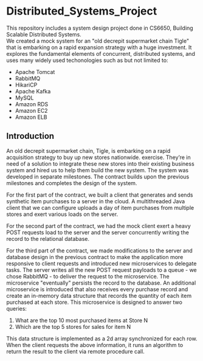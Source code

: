 # Distributed_Systems_Project
This repository includes a system design project done in CS6650, Building Scalable Distributed Systems.  
We created a mock system for an "old decrepit supermarket chain Tigle" that is embarking on a rapid expansion strategy with a huge investment. It explores the fundamental elements of concurrent, distributed systems, and uses many widely used techonologies such as but not limited to:  
+ Apache Tomcat
+ RabbitMQ
+ HikariCP
+ Apache Kafka
+ MySQL
+ Amazon RDS
+ Amazon EC2
+ Amazon ELB
## Introduction
An old decrepit supermarket chain, Tigle, is embarking on a rapid acquisition strategy to buy up new stores nationwide. exercise. They’re in need of a solution to integrate these new stores into their existing business system and hired us to help them build the new system. 
The system was developed in separate milestones. The contract builds upon the previous milestones and completes the design of the system.  
  
For the first part of the contract, we built a client that generates and sends synthetic item purchases to a server in the cloud. A multithreaded Java client that we can configure uploads a day of item purchases from multiple stores and exert various loads on the server.  
  
For the second part of the contract, we had the mock client exert a heavy POST requests load to the server and the server concurrently writing the record to the relational database. 
  
For the third part of the contract, we made modifications to the server and database design in the previous contract to make the application more responsive to client requests and introduced new microservices to delegate tasks. The server writes all the new POST request payloads to a queue - we chose RabbitMQ - to deliver the request to the microservice. The microservice "eventually" persists the record to the database. An additional microservice is introduced that also receives every purchase record and create an in-memory data structure that records the quantity of each item purchased at each store.
This microservice is designed to answer two queries:  
1. What are the top 10 most purchased items at Store N
1. Which are the top 5 stores for sales for item N 
  
This data structure is implemented as a 2d array synchronized for each row. When the client requests the above information, it runs an algorithm to return the result to the client via remote procedure call.
